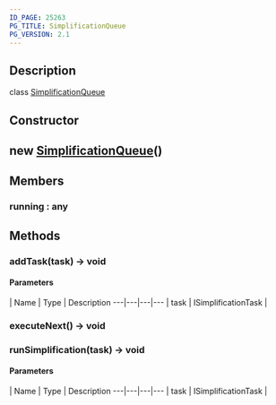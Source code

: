 ```yaml
---
ID_PAGE: 25263
PG_TITLE: SimplificationQueue
PG_VERSION: 2.1
---
```

## Description

class [SimplificationQueue](/classes/3.0/SimplificationQueue)



## Constructor

## new [SimplificationQueue](/classes/3.0/SimplificationQueue)()


## Members

### running : any



## Methods

### addTask(task) &rarr; void



#### Parameters
 | Name | Type | Description
---|---|---|---
 | task | ISimplificationTask |      

### executeNext() &rarr; void


### runSimplification(task) &rarr; void



#### Parameters
 | Name | Type | Description
---|---|---|---
 | task | ISimplificationTask |      

